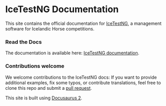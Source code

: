 # IceTestNG Documentation

This site contains the official documentation for [IceTestNG](https://www.icetestng.com/), a management software for
Icelandic Horse competitions. 


### Read the Docs

The documentation is available here: [IceTestNG documentation](https://blackbucksoftware.github.io/icetestng-docs/).


### Contributions welcome

We welcome contributions to the IceTestNG docs: If you want to provide additional examples, fix some typos, or contribute translations,
feel free to clone this repo and submit a [pull request](https://docs.github.com/en/pull-requests/collaborating-with-pull-requests/proposing-changes-to-your-work-with-pull-requests/creating-a-pull-request).


This site is built using [Docusaurus 2](https://docusaurus.io/).

